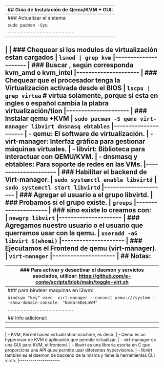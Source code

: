 
| ## Guia de Instalación de Qemu/KVM + GUI:
|-----------------------------------------
| ###   Actualizar el sistema
| `sudo pacman -Syu`
|---------------------
|
| ###   Chequear si los modulos de virtualización estan cargados
| `lsmod | grep kvm`
|---------------------
| ###   Buscar , según corresponda kvm_amd o kvm_intel
|---------------------
| ###   Chequear que el procesador tenga la Virtualización activada desde el BIOS 
| `lscpu | grep virtua`     #   virtua solamente, porque si esta en ingles o español cambia la plabra virtualización/tion
|---------------------
| ###   Instalar qemu +KVM
| `sudo pacman -S qemu virt-manager libvirt dnsmasq ebtables`
|---------------------
|   - qemu: El software de virtualización.
|   - virt-manager: Interfaz gráfica para gestionar máquinas virtuales.
|   - libvirt: Biblioteca para interactuar con QEMU/KVM.
|   - dnsmasq y ebtables: Para soporte de redes en las VMs.
|---------------------
| ###   Habilitar el backend de Virt-manager.
| `sudo systemctl enable libvirtd`
| `sudo systemctl start libvirtd`
|---------------------
| ###  Agregar el usuario a el grupo libvirtd.
| ###  Probamos si el grupo existe.
| `groups` 
|---------------------
| ###   sino existe lo  creamos con:   
| `newgrp libvirt`
|---------------------
| ###   Agregamos nuestro usuario o el usuario que querramos usar con la qemu.
| `useradd -aG libvirt $(whomi)`
|---------------------
| ###   Ejecutamos el Frontend de qemu (virt-manager). 
| `virt-manager`
|---------------------
| ##  Notas: 
-----------------------------------------
| ###  Para activar y desactivar el daemon y servicios asociados, utilizar: https://github.com/e-conte/scripts/blob/main/toggle-virt.sh
|---------------------
| ###  para bindear maquinas en I3wm:
| `bindsym "key" exec  virt-manager --connect qemu:///system --show-domain-console  "NombreDeLaVM"`
|---------------------
| ##  Info adicional:
-----------------------------------------
|   - KVM, Kernel based virtualization machine, es decir.
|   - Qemu es un hypervisor de KVM ó aplicación que permite virtualizar.
|   - virt-manager es una GUI para KVM, el frontend.
|   - libvirt es una libreria escrita en C que proporciona una API quee permite usar diferentes hypervisores. 
|   - libvirt también es el daemon de backend de la misma y tiene la herramientas CLI virsh.
|---------------------
